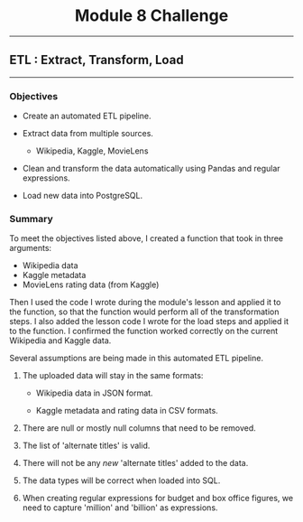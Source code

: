 <h1><center>Module 8 Challenge</h1></center>

___

## ETL : Extract, Transform, Load

___

### Objectives

- Create an automated ETL pipeline.

- Extract data from multiple sources.
  - Wikipedia, Kaggle, MovieLens

- Clean and transform the data automatically using Pandas and regular expressions.

- Load new data into PostgreSQL.

### Summary

To meet the objectives listed above, I created a function that took in three arguments:

- Wikipedia data
- Kaggle metadata
- MovieLens rating data (from Kaggle)

Then I used the code I wrote during the module's lesson and applied it to the function, so that the function would perform all of the transformation steps. I also added the lesson code I wrote for the load steps and applied it to the function. I confirmed the function worked correctly on the current Wikipedia and Kaggle data.

Several assumptions are being made in this automated ETL pipeline.

1. The uploaded data will stay in the same formats:

    - Wikipedia data in JSON format.

    - Kaggle metadata and rating data in CSV formats.

2. There are null or mostly null columns that need to be removed.
3. The list of 'alternate titles' is valid.
4. There will not be any *new* 'alternate titles' added to the data.
5. The data types will be correct when loaded into SQL.
6. When creating regular expressions for budget and box office figures, we need to capture 'million' and 'billion' as expressions.
